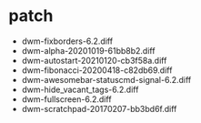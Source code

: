# patch
+ dwm-fixborders-6.2.diff
+ dwm-alpha-20201019-61bb8b2.diff
+ dwm-autostart-20210120-cb3f58a.diff
+ dwm-fibonacci-20200418-c82db69.diff
+ dwm-awesomebar-statuscmd-signal-6.2.diff
+ dwm-hide_vacant_tags-6.2.diff
+ dwm-fullscreen-6.2.diff
+ dwm-scratchpad-20170207-bb3bd6f.diff
